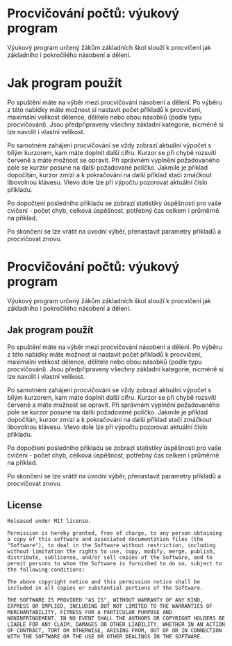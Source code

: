 Procvičování počtů: výukový program
=====

Výukový program určený žákům základních škol slouží k procvičení jak základního i pokročilého násobení a dělení.

Jak program použít
=====
Po spuštění máte na výběr mezi procvičování násobení a dělení.
Po výběru z této nabídky máte možnost si nastavit počet příkladů k procvičení,
maximální velikost dělence, dělitele nebo obou násobků (podle typu procvičování).
Jsou předpřipraveny všechny základní kategorie, nicméně si lze navolit i vlastní velikost.

Po samotném zahájení procvičování se vždy zobrazí aktuální výpočet s bílým kurzorem, kam máte doplnit další cifru.
Kurzor se při chybě rozsvítí červeně a máte možnost se opravit.
Při správném vyplnění požadovaného pole se kurzor posune na další požadované políčko.
Jakmile je příklad dopočítán, kurzor zmizí a k pokračování na další příklad stačí zmáčkout libovolnou klávesu.
Vlevo dole lze při výpočtu pozorovat aktuální číslo příkladu.

Po dopočtení posledního příkladu se zobrazí statistiky úspěšnosti pro vaše cvičení - počet chyb, celková úspěšnost,
potřebný čas celkem i průměrně na příklad.

Po skončení se lze vrátit na úvodní výběr, přenastavit parametry příkladů a procvičovat znovu.

Procvičování počtů: výukový program
=====

Výukový program určený žákům základních škol slouží k procvičení jak základního i pokročilého násobení a dělení.

Jak program použít
-----
Po spuštění máte na výběr mezi procvičování násobení a dělení.
Po výběru z této nabídky máte možnost si nastavit počet příkladů k procvičení,
maximální velikost dělence, dělitele nebo obou násobků (podle typu procvičování).
Jsou předpřipraveny všechny základní kategorie, nicméně si lze navolit i vlastní velikost.

Po samotném zahájení procvičování se vždy zobrazí aktuální výpočet s bílým kurzorem, kam máte doplnit další cifru.
Kurzor se při chybě rozsvítí červeně a máte možnost se opravit.
Při správném vyplnění požadovaného pole se kurzor posune na další požadované políčko.
Jakmile je příklad dopočítán, kurzor zmizí a k pokračování na další příklad stačí zmáčkout libovolnou klávesu.
Vlevo dole lze při výpočtu pozorovat aktuální číslo příkladu.

Po dopočtení posledního příkladu se zobrazí statistiky úspěšnosti pro vaše cvičení - počet chyb, celková úspěšnost,
potřebný čas celkem i průměrně na příklad.

Po skončení se lze vrátit na úvodní výběr, přenastavit parametry příkladů a procvičovat znovu.

## License

    Released under MIT license.

    Permission is hereby granted, free of charge, to any person obtaining
    a copy of this software and associated documentation files (the
    "Software"), to deal in the Software without restriction, including
    without limitation the rights to use, copy, modify, merge, publish,
    distribute, sublicense, and/or sell copies of the Software, and to
    permit persons to whom the Software is furnished to do so, subject to
    the following conditions:

    The above copyright notice and this permission notice shall be
    included in all copies or substantial portions of the Software.

    THE SOFTWARE IS PROVIDED "AS IS", WITHOUT WARRANTY OF ANY KIND,
    EXPRESS OR IMPLIED, INCLUDING BUT NOT LIMITED TO THE WARRANTIES OF
    MERCHANTABILITY, FITNESS FOR A PARTICULAR PURPOSE AND
    NONINFRINGEMENT. IN NO EVENT SHALL THE AUTHORS OR COPYRIGHT HOLDERS BE
    LIABLE FOR ANY CLAIM, DAMAGES OR OTHER LIABILITY, WHETHER IN AN ACTION
    OF CONTRACT, TORT OR OTHERWISE, ARISING FROM, OUT OF OR IN CONNECTION
    WITH THE SOFTWARE OR THE USE OR OTHER DEALINGS IN THE SOFTWARE.